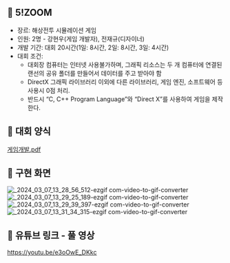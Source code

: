 ## 🔫 5!ZOOM
 - 장르: 해상전투 시뮬레이션 게임
 - 인원: 2명 - 강현우(게임 개발자), 전재규(디자이너)
 - 개발 기간: 대회 20시간(1일: 8시간, 2일: 8시간, 3일: 4시간)
 - 대회 조건:
   - 대회장 컴퓨터는 인터넷 사용불가하며, 그래픽 리소스는 두 개 컴퓨터에 연결된 랜선의 공유 폴더를 만들어서 데이터를 주고 받아야 함
   - DirectX 그래픽 라이브러리 이외에 다른 라이브러리, 게임 엔진, 소프트웨어 등 사용시 0점 처리.
   - 반드시 “C, C++ Program Language”와 “Direct X”를 사용하여 게임을 제작한다.

## 🔫 대회 양식
[게임개발.pdf](https://github.com/rkdgusdn/cpp_battleship_game/files/8954486/default.pdf)

## 🔫 구현 화면
![_2024_03_07_13_28_56_512-ezgif com-video-to-gif-converter](https://github.com/khwoowoo/Marine-battleship-game/assets/23547185/538afe25-0b90-40f8-a760-209cfc10e425)
![_2024_03_07_13_29_25_189-ezgif com-video-to-gif-converter](https://github.com/khwoowoo/Marine-battleship-game/assets/23547185/33bd36b0-04e8-435c-8973-3510b40881dc)
![_2024_03_07_13_29_39_397-ezgif com-video-to-gif-converter](https://github.com/khwoowoo/Marine-battleship-game/assets/23547185/79cd0a4b-2b17-468c-a4d3-9225c15c4ab8)
![_2024_03_07_13_31_34_315-ezgif com-video-to-gif-converter](https://github.com/khwoowoo/Marine-battleship-game/assets/23547185/ee344efe-2e65-4dba-963e-824e5fb04156)

## 🔫 유튜브 링크 - 풀 영상
https://youtu.be/e3oOwE_DKkc
